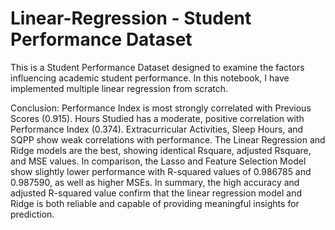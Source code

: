 # Linear-Regression - Student Performance Dataset
This is a Student Performance Dataset designed to examine the factors influencing academic student performance.
In this notebook, I have implemented multiple linear regression from scratch.

Conclusion:
Performance Index is most strongly correlated with Previous Scores (0.915).
Hours Studied has a moderate, positive correlation with Performance Index (0.374).
Extracurricular Activities, Sleep Hours, and SQPP show weak correlations with performance.
The Linear Regression and Ridge models are the best, showing identical Rsquare, adjusted Rsquare, and MSE values.
In comparison, the Lasso and Feature Selection Model show slightly lower performance with R-squared values of 0.986785 and 0.987590, as well as higher MSEs.
In summary, the high accuracy and adjusted R-squared value confirm that the linear regression model and Ridge is both reliable and capable of providing meaningful insights for prediction.
